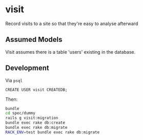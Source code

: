 visit
=====

Record visits to a site so that they're easy to analyse afterward

Assumed Models
--------------

Visit assumes there is a table 'users' existing in the database.

Development
-----------

Via <code>psql</code>
```psql
CREATE USER visit CREATEDB;
```

Then:
```bash
bundle
cd spec/dummy
rails g visit:migration
bundle exec rake db:create
bundle exec rake db:migrate
RACK_ENV=test bundle exec rake db:migrate
```
